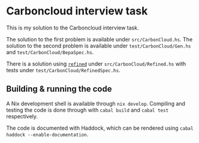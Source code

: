 # Carboncloud interview task

This is my solution to the Carboncloud interview task.

The solution to the first problem is available under `src/CarbonCloud.hs`. The solution to the second problem is available under `test/CarbonCloud/Gen.hs` and `test/CarbonCloud/BepaSpec.hs`.

There is a solution using [`refined`](https://hackage.haskell.org/package/refined) under `src/CarbonCloud/Refined.hs` with tests under `test/CarbonCloud/RefinedSpec.hs`.

## Building & running the code

A Nix development shell is available through `nix develop`. Compiling and testing the code is done through with `cabal build` and `cabal test` respectively.

The code is documented with Haddock, which can be rendered using `cabal haddock --enable-documentation`.
